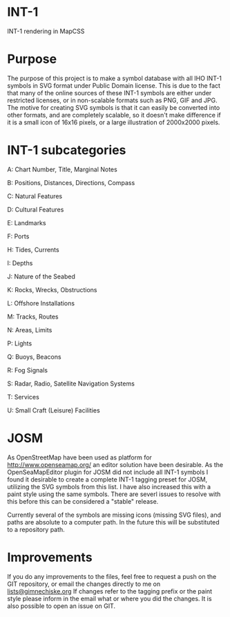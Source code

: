 INT-1
=====

INT-1 rendering in MapCSS

Purpose
=====

The purpose of this project is to make a symbol database with all IHO INT-1
symbols in SVG format under Public Domain license. This is due to the fact that
many of the online sources of these INT-1 symbols are either under restricted
licenses, or in non-scalable formats such as PNG, GIF and JPG. The motive for 
creating SVG symbols is that it can easily be converted into other formats, and
are completely scalable, so it doesn't make difference if it is a small icon of
16x16 pixels, or a large illustration of 2000x2000 pixels.

INT-1 subcategories
=====

A: Chart Number, Title, Marginal Notes

B: Positions, Distances, Directions, Compass

C: Natural Features

D: Cultural Features

E: Landmarks

F: Ports

H: Tides, Currents

I: Depths

J: Nature of the Seabed

K: Rocks, Wrecks, Obstructions

L: Offshore Installations

M: Tracks, Routes

N: Areas, Limits

P: Lights

Q: Buoys, Beacons

R: Fog Signals

S: Radar, Radio, Satellite Navigation Systems

T: Services

U: Small Craft (Leisure) Facilities

JOSM
=====

As OpenStreetMap have been used as platform for http://www.openseamap.org/
an editor solution have been desirable. As the OpenSeaMapEditor plugin for JOSM
did not include all INT-1 symbols I found it desirable to create a complete
INT-1 tagging preset for JOSM, utilizing the SVG symbols from this list. I have
also increased this with a paint style using the same symbols. There are severl
issues to resolve with this before this can be considered a "stable" release.

Currently several of the symbols are missing icons (missing SVG files), and
paths are absolute to a computer path. In the future this will be substituted
to a repository path.

Improvements
=====

If you do any improvements to the files, feel free to request a push on the GIT
repository, or email the changes directly to me on lists@gimnechiske.org
If changes refer to the tagging prefix or the paint style please inform in the
email what or where you did the changes. It is also possible to open an issue on
GIT.
